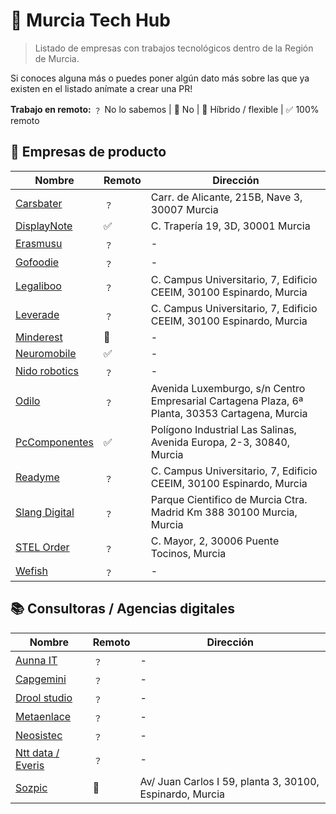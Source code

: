 # 📂 Murcia Tech Hub

> Listado de empresas con trabajos tecnológicos dentro de la Región de Murcia.

Si conoces alguna más o puedes poner algún dato más sobre las que ya existen en el listado anímate a crear una PR!

**Trabajo en remoto:**
﹖ No lo sabemos | 🚫 No | 🔄 Híbrido / flexible | ✅ 100% remoto

## 📗 Empresas de producto

Nombre | Remoto | Dirección |
--- | --- | --- |
[Carsbater](https://www.carsbarter.es/) | ﹖ | Carr. de Alicante, 215B, Nave 3, 30007 Murcia |
[DisplayNote](https://www.displaynote.com/) | ✅ | C. Trapería 19, 3D, 30001 Murcia |
[Erasmusu](https://erasmusu.com/) | ﹖ | - |
[Gofoodie](https://gofoodie.app/) | ﹖ | - |
[Legaliboo](https://legaliboo.com/) | ﹖ | C. Campus Universitario, 7, Edificio CEEIM, 30100 Espinardo, Murcia |
[Leverade](https://leverade.com/) | ﹖ | C. Campus Universitario, 7, Edificio CEEIM, 30100 Espinardo, Murcia |
[Minderest](https://www.minderest.com) | 🔄 | - |
[Neuromobile](https://neuromobile.es/) | ✅ | - |
[Nido robotics](https://www.nidorobotics.com/) | ﹖ | - |
[Odilo](https://www.odilo.es/) | ﹖ | Avenida Luxemburgo, s/n Centro Empresarial Cartagena Plaza, 6ª Planta, 30353 Cartagena, Murcia |
[PcComponentes](https://www.pccomponentes.com/) | ✅ | Polígono Industrial Las Salinas, Avenida Europa, 2-3, 30840, Murcia |
[Readyme](https://readyme.app/) | ﹖ | C. Campus Universitario, 7, Edificio CEEIM, 30100 Espinardo, Murcia |
[Slang Digital](https://slang.digital/) | ﹖ | Parque Cientifico de Murcia Ctra. Madrid Km 388 30100 Murcia, Murcia |
[STEL Order](https://www.stelorder.com/) | ﹖ | C. Mayor, 2, 30006 Puente Tocinos, Murcia |
[Wefish](https://wefish.app/) | ﹖ | - |

## 📚 Consultoras / Agencias digitales

Nombre | Remoto | Dirección |
--- | --- | --- |
[Aunna IT](https://www.aunnait.es/) | ﹖ | - |
[Capgemini](https://www.capgemini.com/) | ﹖ | - |
[Drool studio](https://droolstudio.com/) | ﹖ | - |
[Metaenlace](https://metaenlace.com/) | ﹖ | - |
[Neosistec](https://www.neosistec.com/) | ﹖ | - |
[Ntt data / Everis](https://es.nttdata.com/) | ﹖ | - |
[Sozpic](https://www.sozpic.com/) | 🔄 | Av/ Juan Carlos I 59, planta 3, 30100, Espinardo, Murcia |

